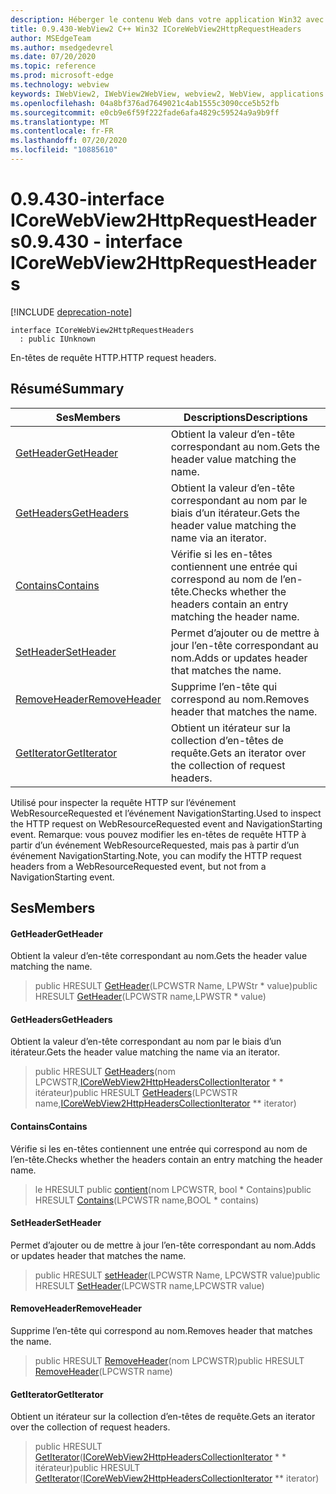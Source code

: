 ```yaml
---
description: Héberger le contenu Web dans votre application Win32 avec le contrôle Microsoft Edge WebView2
title: 0.9.430-WebView2 C++ Win32 ICoreWebView2HttpRequestHeaders
author: MSEdgeTeam
ms.author: msedgedevrel
ms.date: 07/20/2020
ms.topic: reference
ms.prod: microsoft-edge
ms.technology: webview
keywords: IWebView2, IWebView2WebView, webview2, WebView, applications Win32, Win32, Edge, ICoreWebView2, ICoreWebView2Host, contrôle de navigateur, html Edge
ms.openlocfilehash: 04a8bf376ad7649021c4ab1555c3090cce5b52fb
ms.sourcegitcommit: e0cb9e6f59f222fade6afa4829c59524a9a9b9ff
ms.translationtype: MT
ms.contentlocale: fr-FR
ms.lasthandoff: 07/20/2020
ms.locfileid: "10885610"
---
```

# <span data-ttu-id="885af-104">0.9.430-interface ICoreWebView2HttpRequestHeaders</span><span class="sxs-lookup"><span data-stu-id="885af-104">0.9.430 - interface ICoreWebView2HttpRequestHeaders</span></span> 

[!INCLUDE [deprecation-note](../../includes/deprecation-note.md)]

```
interface ICoreWebView2HttpRequestHeaders
  : public IUnknown
```

<span data-ttu-id="885af-105">En-têtes de requête HTTP.</span><span class="sxs-lookup"><span data-stu-id="885af-105">HTTP request headers.</span></span>

## <span data-ttu-id="885af-106">Résumé</span><span class="sxs-lookup"><span data-stu-id="885af-106">Summary</span></span>

 <span data-ttu-id="885af-107">Ses</span><span class="sxs-lookup"><span data-stu-id="885af-107">Members</span></span>                        | <span data-ttu-id="885af-108">Descriptions</span><span class="sxs-lookup"><span data-stu-id="885af-108">Descriptions</span></span>
--------------------------------|---------------------------------------------
[<span data-ttu-id="885af-109">GetHeader</span><span class="sxs-lookup"><span data-stu-id="885af-109">GetHeader</span></span>](#getheader) | <span data-ttu-id="885af-110">Obtient la valeur d’en-tête correspondant au nom.</span><span class="sxs-lookup"><span data-stu-id="885af-110">Gets the header value matching the name.</span></span>
[<span data-ttu-id="885af-111">GetHeaders</span><span class="sxs-lookup"><span data-stu-id="885af-111">GetHeaders</span></span>](#getheaders) | <span data-ttu-id="885af-112">Obtient la valeur d’en-tête correspondant au nom par le biais d’un itérateur.</span><span class="sxs-lookup"><span data-stu-id="885af-112">Gets the header value matching the name via an iterator.</span></span>
[<span data-ttu-id="885af-113">Contains</span><span class="sxs-lookup"><span data-stu-id="885af-113">Contains</span></span>](#contains) | <span data-ttu-id="885af-114">Vérifie si les en-têtes contiennent une entrée qui correspond au nom de l’en-tête.</span><span class="sxs-lookup"><span data-stu-id="885af-114">Checks whether the headers contain an entry matching the header name.</span></span>
[<span data-ttu-id="885af-115">SetHeader</span><span class="sxs-lookup"><span data-stu-id="885af-115">SetHeader</span></span>](#setheader) | <span data-ttu-id="885af-116">Permet d’ajouter ou de mettre à jour l’en-tête correspondant au nom.</span><span class="sxs-lookup"><span data-stu-id="885af-116">Adds or updates header that matches the name.</span></span>
[<span data-ttu-id="885af-117">RemoveHeader</span><span class="sxs-lookup"><span data-stu-id="885af-117">RemoveHeader</span></span>](#removeheader) | <span data-ttu-id="885af-118">Supprime l’en-tête qui correspond au nom.</span><span class="sxs-lookup"><span data-stu-id="885af-118">Removes header that matches the name.</span></span>
[<span data-ttu-id="885af-119">GetIterator</span><span class="sxs-lookup"><span data-stu-id="885af-119">GetIterator</span></span>](#getiterator) | <span data-ttu-id="885af-120">Obtient un itérateur sur la collection d’en-têtes de requête.</span><span class="sxs-lookup"><span data-stu-id="885af-120">Gets an iterator over the collection of request headers.</span></span>

<span data-ttu-id="885af-121">Utilisé pour inspecter la requête HTTP sur l’événement WebResourceRequested et l’événement NavigationStarting.</span><span class="sxs-lookup"><span data-stu-id="885af-121">Used to inspect the HTTP request on WebResourceRequested event and NavigationStarting event.</span></span> <span data-ttu-id="885af-122">Remarque: vous pouvez modifier les en-têtes de requête HTTP à partir d’un événement WebResourceRequested, mais pas à partir d’un événement NavigationStarting.</span><span class="sxs-lookup"><span data-stu-id="885af-122">Note, you can modify the HTTP request headers from a WebResourceRequested event, but not from a NavigationStarting event.</span></span>

## <span data-ttu-id="885af-123">Ses</span><span class="sxs-lookup"><span data-stu-id="885af-123">Members</span></span>

#### <span data-ttu-id="885af-124">GetHeader</span><span class="sxs-lookup"><span data-stu-id="885af-124">GetHeader</span></span> 

<span data-ttu-id="885af-125">Obtient la valeur d’en-tête correspondant au nom.</span><span class="sxs-lookup"><span data-stu-id="885af-125">Gets the header value matching the name.</span></span>

> <span data-ttu-id="885af-126">public HRESULT [GetHeader](#getheader)(LPCWSTR Name, LPWStr \* value)</span><span class="sxs-lookup"><span data-stu-id="885af-126">public HRESULT [GetHeader](#getheader)(LPCWSTR name,LPWSTR \* value)</span></span>

#### <span data-ttu-id="885af-127">GetHeaders</span><span class="sxs-lookup"><span data-stu-id="885af-127">GetHeaders</span></span> 

<span data-ttu-id="885af-128">Obtient la valeur d’en-tête correspondant au nom par le biais d’un itérateur.</span><span class="sxs-lookup"><span data-stu-id="885af-128">Gets the header value matching the name via an iterator.</span></span>

> <span data-ttu-id="885af-129">public HRESULT [GetHeaders](#getheaders)(nom LPCWSTR,[ICoreWebView2HttpHeadersCollectionIterator](ICoreWebView2HttpHeadersCollectionIterator.md) \* \* itérateur)</span><span class="sxs-lookup"><span data-stu-id="885af-129">public HRESULT [GetHeaders](#getheaders)(LPCWSTR name,[ICoreWebView2HttpHeadersCollectionIterator](ICoreWebView2HttpHeadersCollectionIterator.md) \*\* iterator)</span></span>

#### <span data-ttu-id="885af-130">Contains</span><span class="sxs-lookup"><span data-stu-id="885af-130">Contains</span></span> 

<span data-ttu-id="885af-131">Vérifie si les en-têtes contiennent une entrée qui correspond au nom de l’en-tête.</span><span class="sxs-lookup"><span data-stu-id="885af-131">Checks whether the headers contain an entry matching the header name.</span></span>

> <span data-ttu-id="885af-132">le HRESULT public [contient](#contains)(nom LPCWSTR, bool \* Contains)</span><span class="sxs-lookup"><span data-stu-id="885af-132">public HRESULT [Contains](#contains)(LPCWSTR name,BOOL \* contains)</span></span>

#### <span data-ttu-id="885af-133">SetHeader</span><span class="sxs-lookup"><span data-stu-id="885af-133">SetHeader</span></span> 

<span data-ttu-id="885af-134">Permet d’ajouter ou de mettre à jour l’en-tête correspondant au nom.</span><span class="sxs-lookup"><span data-stu-id="885af-134">Adds or updates header that matches the name.</span></span>

> <span data-ttu-id="885af-135">public HRESULT [setHeader](#setheader)(LPCWSTR Name, LPCWSTR value)</span><span class="sxs-lookup"><span data-stu-id="885af-135">public HRESULT [SetHeader](#setheader)(LPCWSTR name,LPCWSTR value)</span></span>

#### <span data-ttu-id="885af-136">RemoveHeader</span><span class="sxs-lookup"><span data-stu-id="885af-136">RemoveHeader</span></span> 

<span data-ttu-id="885af-137">Supprime l’en-tête qui correspond au nom.</span><span class="sxs-lookup"><span data-stu-id="885af-137">Removes header that matches the name.</span></span>

> <span data-ttu-id="885af-138">public HRESULT [RemoveHeader](#removeheader)(nom LPCWSTR)</span><span class="sxs-lookup"><span data-stu-id="885af-138">public HRESULT [RemoveHeader](#removeheader)(LPCWSTR name)</span></span>

#### <span data-ttu-id="885af-139">GetIterator</span><span class="sxs-lookup"><span data-stu-id="885af-139">GetIterator</span></span> 

<span data-ttu-id="885af-140">Obtient un itérateur sur la collection d’en-têtes de requête.</span><span class="sxs-lookup"><span data-stu-id="885af-140">Gets an iterator over the collection of request headers.</span></span>

> <span data-ttu-id="885af-141">public HRESULT [GetIterator](#getiterator)([ICoreWebView2HttpHeadersCollectionIterator](ICoreWebView2HttpHeadersCollectionIterator.md) \* \* itérateur)</span><span class="sxs-lookup"><span data-stu-id="885af-141">public HRESULT [GetIterator](#getiterator)([ICoreWebView2HttpHeadersCollectionIterator](ICoreWebView2HttpHeadersCollectionIterator.md) \*\* iterator)</span></span>


